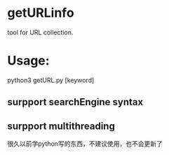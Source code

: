 # getURLinfo
tool for URL collection.
# Usage:
python3 getURL.py [keyword]
## surpport searchEngine syntax
## surpport multithreading

很久以前学python写的东西，不建议使用，也不会更新了
